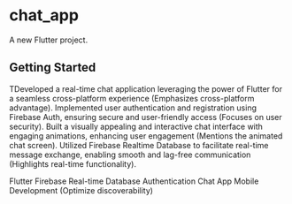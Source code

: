 # chat_app

A new Flutter project.

## Getting Started

TDeveloped a real-time chat application leveraging the power of Flutter for a seamless cross-platform experience (Emphasizes cross-platform advantage).
Implemented user authentication and registration using Firebase Auth, ensuring secure and user-friendly access (Focuses on user security).
Built a visually appealing and interactive chat interface with engaging animations, enhancing user engagement (Mentions the animated chat screen).
Utilized Firebase Realtime Database to facilitate real-time message exchange, enabling smooth and lag-free communication (Highlights real-time functionality).

Flutter
Firebase
Real-time Database
Authentication
Chat App
Mobile Development (Optimize discoverability)
